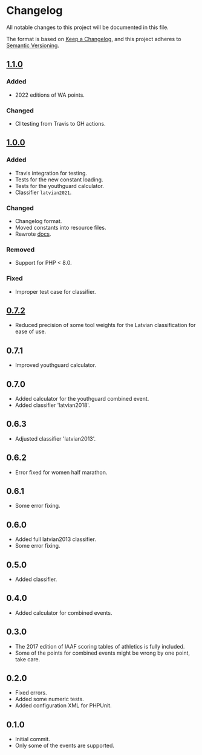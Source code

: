 # Changelog

All notable changes to this project will be documented in this file.

The format is based on [Keep a Changelog](https://keepachangelog.com/en/1.0.0/),
and this project adheres to [Semantic Versioning](https://semver.org/spec/v2.0.0.html).

## [1.1.0](https://github.com/GlaivePro/IaafPoints/releases/tag/1.1.0)
### Added
- 2022 editions of WA points.

### Changed
- CI testing from Travis to GH actions.

## [1.0.0](https://github.com/GlaivePro/IaafPoints/releases/tag/1.0.0)
### Added
- Travis integration for testing.
- Tests for the new constant loading.
- Tests for the youthguard calculator.
- Classifier `latvian2021`.

### Changed
- Changelog format.
- Moved constants into resource files.
- Rewrote [docs](docs).

### Removed
- Support for PHP < 8.0.

### Fixed
- Improper test case for classifier.

## [0.7.2](https://github.com/GlaivePro/IaafPoints/releases/tag/0.7.2)
- Reduced precision of some tool weights for the Latvian classification for ease of use.

## 0.7.1
- Improved youthguard calculator.

## 0.7.0
- Added calculator for the youthguard combined event.
- Added classifier 'latvian2018'.

## 0.6.3
- Adjusted classifier 'latvian2013'.

## 0.6.2
- Error fixed for women half marathon.

## 0.6.1
- Some error fixing.

## 0.6.0
- Added full latvian2013 classifier.
- Some error fixing.

## 0.5.0
- Added classifier.

## 0.4.0
- Added calculator for combined events.

## 0.3.0
- The 2017 edition of IAAF scoring tables of athletics is fully included.
- Some of the points for combined events might be wrong by one point, take care.

## 0.2.0
- Fixed errors.
- Added some numeric tests.
- Added configuration XML for PHPUnit.

## 0.1.0
- Initial commit.
- Only some of the events are supported.
